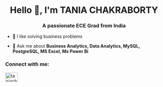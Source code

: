 <h1 align="center">Hello 👋, I'm TANIA CHAKRABORTY</h1>
<h3 align="center">A passionate ECE Grad from India</h3>

- 🌱 I like solving business problems

- 💬 Ask me about **Business Analytics, Data Analytics, MySQL, PostgreSQL, MS Excel, Ms Power Bi**

<h3 align="left">Connect with me:</h3>
<p align="left">
<a href="https://linkedin.com/in/taniachakraborty" target="blank"><img align="center" src="https://raw.githubusercontent.com/rahuldkjain/github-profile-readme-generator/master/src/images/icons/Social/linked-in-alt.svg" alt="taniachakraborty" height="30" width="40" /></a>
</p>

